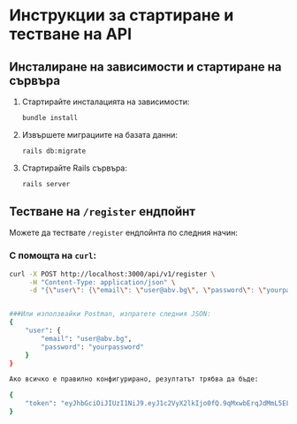 # Инструкции за стартиране и тестване на API

## Инсталиране на зависимости и стартиране на сървъра

1. Стартирайте инсталацията на зависимости:
    ```bash
    bundle install
    ```

2. Извършете миграциите на базата данни:
    ```bash
    rails db:migrate
    ```

3. Стартирайте Rails сървъра:
    ```bash
    rails server
    ```

## Тестване на `/register` ендпойнт

Можете да тествате `/register` ендпойнта по следния начин:

### С помощта на `curl`:
```bash
curl -X POST http://localhost:3000/api/v1/register \
     -H "Content-Type: application/json" \
     -d "{\"user\": {\"email\": \"user@abv.bg\", \"password\": \"yourpassword\"}}"


###Или използвайки Postman, изпратете следния JSON:
{
    "user": {
        "email": "user@abv.bg",
        "password": "yourpassword"
    }
}

Ако всичко е правилно конфигурирано, резултатът трябва да бъде:

{
    "token": "eyJhbGciOiJIUzI1NiJ9.eyJ1c2VyX2lkIjo0fQ.9qMxwbErqJdMmL5ELTH8ONLAjFMf6kwNBvXDCUFW4kI"
}
